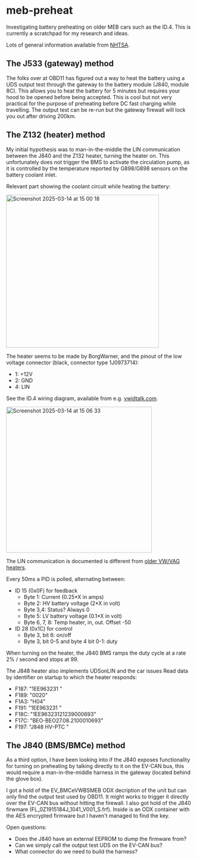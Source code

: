 # meb-preheat
Investigating battery preheating on older MEB cars such as the ID.4. This is currently a scratchpad for my research and ideas.

Lots of general information available from [NHTSA](https://static.nhtsa.gov/odi/tsbs/2021/MC-10186407-0001.pdf).

## The J533 (gateway) method
The folks over at OBD11 has figured out a way to heat the battery using a UDS output test through the gateway to the battery module (J840, module 8C). This allows you to heat the battery for 5 minutes but requires your hood to be opened before being accepted. This is cool but not very practical for the purpose of preheating before DC fast charging while travelling. The output test can be re-run but the gateway firewall will lock you out after driving 200km.

## The Z132 (heater) method
My initial hypothesis was to man-in-the-middle the LIN communication between the J840 and the Z132 heater, turning the heater on. This unfortunately does not trigger the BMS to activate the circulation pump, as it is controlled by the temperature reported by G898/G898 sensors on the battery coolant inlet.

Relevant part showing the coolant circuit while heating the battery:

<img width="410" alt="Screenshot 2025-03-14 at 15 00 18" src="https://github.com/user-attachments/assets/889807ee-34fd-44f2-a610-42f394f634ba" />

The heater seems to be made by BorgWarner, and the pinout of the low voltage connector (black, connector type 1J0973714):
 - 1: +12V
 - 2: GND
 - 4: LIN

See the ID.4 wiring diagram, available from e.g. [vwidtalk.com](https://www.vwidtalk.com/threads/repair-manual-and-all-kinds-of-id-4-information.14263).

<img width="391" alt="Screenshot 2025-03-14 at 15 06 33" src="https://github.com/user-attachments/assets/dd0b78ba-e854-4e69-aba7-3779fff136a7" />

The LIN communication is documented is different from [older VW/VAG heaters](https://openinverter.org/wiki/Volkswagen_Heater#LIN_Bus_Communication).

Every 50ms a PID is polled, alternating between:
 - ID 15 (0x0F) for feedback
   - Byte 1: Current (0.25*X in amps)
   - Byte 2: HV battery voltage (2*X in volt)
   - Byte 3,4: Status? Always 0
   - Byte 5: LV battery voltage (0.1*X in volt)
   - Byte 6, 7, 8: Temp heater, in, out. Offset -50
 - ID 28 (0x1C) for control
   - Byte 3, bit 6: on/off
   - Byte 3, bit 0-5 and byte 4 bit 0-1: duty

When turning on the heater, the J840 BMS ramps the duty cycle at a rate 2% / second and stops at 99.

The J848 heater also implements UDSonLIN and the car issues Read data by identifier on startup to which the heater responds:
- F187: "1EE963231  "
- F189: "0020"
- F1A3: "H04"
- F191: "1EE963231  "
- F18C: "1EE96323121239000693"
- F17C: "BEO-BEO27.08.2100010693"
- F197: "J848 HV-PTC  "

## The J840 (BMS/BMCe) method
As a third option, I have been looking into if the J840 exposes functionality for turning on preheating by talking directly to it on the EV-CAN bus, this would require a man-in-the-middle harness in the gateway (located behind the glove box).

I got a hold of the EV_BMCeVWBSMEB ODX decription of the unit but can only find the output test used by OBD11. It might works to trigger it directly over the EV-CAN bus without hitting the firewall.
I also got hold of the J840 firwmare (FL_0Z1915184J_1041_V001_S.frf). Inside is an ODX container with the AES encrypted firmware but I haven't managed to find the key.

Open questions:
 - Does the J840 have an external EEPROM to dump the firmware from?
 - Can we simply call the output test UDS on the EV-CAN bus?
 - What connector do we need to build the harness?

